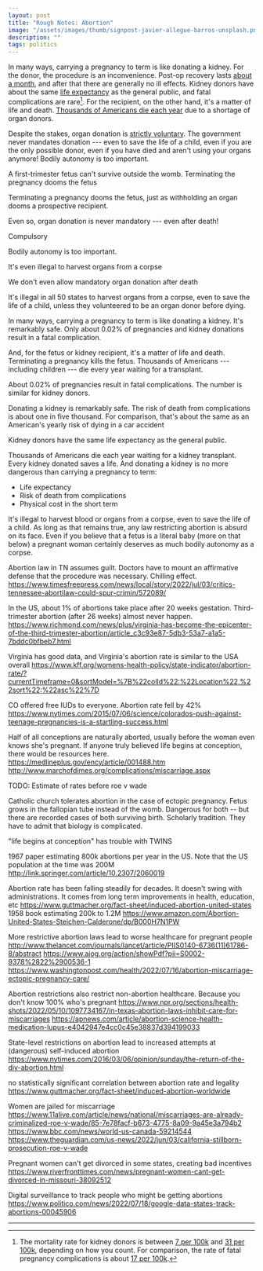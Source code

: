 ```yaml
---
layout: post
title: "Rough Notes: Abortion"
image: "/assets/images/thumb/signpost-javier-allegue-barros-unsplash.png"
description: ""
tags: politics
---
```


In many ways, carrying a pregnancy to term is like donating a kidney.
For the donor, the procedure is an inconvenience.
Post-op recovery lasts [about a month][donor_recovery], and after that there are generally no ill effects.
Kidney donors have about the same [life expectancy][kidney_life_expectancy] as the general public, and fatal complications are rare[^1].
For the recipient, on the other hand, it's a matter of life and death.
[Thousands of Americans die each year][donation_stats] due to a shortage of organ donors.




[^1]: The mortality rate for kidney donors is between [7 per 100k][kidney_mortality_1] and [31 per 100k][kidney_mortality_2], depending on how you count. For comparison, the rate of fatal pregnancy complications is about [17 per 100k][pregnancy_mortality].

[pregnancy_mortality]: https://www.cdc.gov/reproductivehealth/maternal-mortality/preventing-pregnancy-related-deaths.html
[kidney_mortality_1]: https://www.donorcarenet.org/education/kidney-donation-risks/
[kidney_mortality_2]: https://www.kidney.org/transplantation/livingdonors/risks-of-surgery
[kidney_diet]: https://www.kidney.org/atoz/content/foods-avoid-after-transplantation
[kidney_life_expectancy]: https://bmjopen.bmj.com/content/7/8/e016490
[kidney_donor_recovery]: https://www.mayoclinic.org/tests-procedures/kidney-transplant/about/pac-20384777
[dialysis_life_expectancy]: https://www.ncbi.nlm.nih.gov/pmc/articles/PMC3116337/
[donation_stats]: https://www.kidney.org/news/newsroom/factsheets/Organ-Donation-and-Transplantation-Stats
[donor_recovery]: https://www.kidney.org/transplantation/livingdonors/what-expect-after-donation
[pregnancy_long_term_effects]: https://www.ncbi.nlm.nih.gov/pmc/articles/PMC5575578/


Despite the stakes, organ donation is [strictly voluntary][donation_requires_consent].
The government never mandates donation --- even to save the life of a child, even if you are the only possible donor, even if you have died and aren't using your organs anymore!
Bodily autonomy is too important.





A first-trimester fetus can't survive outside the womb.
Terminating the pregnancy dooms the fetus

Terminating a pregnancy dooms the fetus, just as withholding an organ dooms a prospective recipient.



[donation_requires_consent]: https://www.reuters.com/article/factcheck-organ-donation/fact-check-clarifying-organ-donations-idUSL2N2L22WH



Even so, organ donation is never mandatory --- even after death!

Compulsory

Bodily autonomy is too important.

It's even illegal to harvest organs from a corpse

We don't even allow mandatory organ donation after death


It's illegal in all 50 states to harvest organs from a corpse, even to save the life of a child, unless they volunteered to be an organ donor before dying.





In many ways, carrying a pregnancy to term is like donating a kidney.
It's remarkably safe.
Only about 0.02% of pregnancies and kidney donations result in a fatal complication.

And, for the fetus or kidney recipient, it's a matter of life and death.
Terminating a pregnancy kills the fetus.
Thousands of Americans --- including children --- die every year waiting for a transplant.





About 0.02% of pregnancies result in fatal complications. The number is similar for kidney donors.




Donating a kidney is remarkably safe.
The risk of death from complications is about one in five thousand.
For comparison, that's about the same as an American's yearly risk of dying in a car accident

Kidney donors have the same life expectancy as the general public.






Thousands of Americans die each year waiting for a kidney transplant.
Every kidney donated saves a life.
And donating a kidney is no more dangerous than carrying a pregnancy to term:

- Life expectancy
- Risk of death from complications
- Physical cost in the short term







It's illegal to harvest blood or organs from a corpse, even to save the life of a child. As long as that remains true, any law restricting abortion is absurd on its face. Even if you believe that a fetus is a literal baby (more on that below) a pregnant woman certainly deserves as much bodily autonomy as a corpse.


Abortion law in TN assumes guilt. Doctors have to mount an affirmative defense that the procedure was necessary. Chilling effect.
https://www.timesfreepress.com/news/local/story/2022/jul/03/critics-tennessee-abortilaw-could-spur-crimin/572089/

In the US, about 1% of abortions take place after 20 weeks gestation. Third-trimester abortion (after 26 weeks) almost never happen.
https://www.richmond.com/news/plus/virginia-has-become-the-epicenter-of-the-third-trimester-abortion/article_c3c93e87-5db3-53a7-a1a5-7bddc0bfbeb7.html

Virginia has good data, and Virginia's abortion rate is similar to the USA overall
https://www.kff.org/womens-health-policy/state-indicator/abortion-rate/?currentTimeframe=0&sortModel=%7B%22colId%22:%22Location%22,%22sort%22:%22asc%22%7D

CO offered free IUDs to everyone. Abortion rate fell by 42%
https://www.nytimes.com/2015/07/06/science/colorados-push-against-teenage-pregnancies-is-a-startling-success.html

Half of all conceptions are naturally aborted, usually before the woman even knows she's pregnant. If anyone truly believed life begins at conception, there would be resources here.
https://medlineplus.gov/ency/article/001488.htm
http://www.marchofdimes.org/complications/miscarriage.aspx

TODO: Estimate of rates before roe v wade

Catholic church tolerates abortion in the case of ectopic pregnancy. Fetus grows in the fallopian tube instead of the womb. Dangerous for both -- but there are recorded cases of both surviving birth. Scholarly tradition. They have to admit that biology is complicated.

"life begins at conception" has trouble with TWINS

1967 paper estimating 800k abortions per year in the US. Note that the US population at the time was 200M
http://link.springer.com/article/10.2307/2060019

Abortion rate has been falling steadily for decades. It doesn't swing with administrations. It comes from long term improvements in health, education, etc
https://www.guttmacher.org/fact-sheet/induced-abortion-united-states
1958 book estimating 200k to 1.2M
https://www.amazon.com/Abortion-United-States-Steichen-Calderone/dp/B000H7N1PW

More restrictive abortion laws lead to worse healthcare for pregnant people
http://www.thelancet.com/journals/lancet/article/PIIS0140-6736(11)61786-8/abstract
https://www.ajog.org/action/showPdf?pii=S0002-9378%2822%2900536-1
https://www.washingtonpost.com/health/2022/07/16/abortion-miscarriage-ectopic-pregnancy-care/

Abortion restrictions also restrict non-abortion healthcare. Because you don't know 100% who's pregnant
https://www.npr.org/sections/health-shots/2022/05/10/1097734167/in-texas-abortion-laws-inhibit-care-for-miscarriages
https://apnews.com/article/abortion-science-health-medication-lupus-e4042947e4cc0c45e38837d394199033

State-level restrictions on abortion lead to increased attempts at (dangerous) self-induced abortion
https://www.nytimes.com/2016/03/06/opinion/sunday/the-return-of-the-diy-abortion.html

no statistically significant correlation between abortion rate and legality
https://www.guttmacher.org/fact-sheet/induced-abortion-worldwide

Women are jailed for miscarriage
https://www.11alive.com/article/news/national/miscarriages-are-already-criminalized-roe-v-wade/85-7e78facf-b673-4775-8a09-9a45e3a794b2
https://www.bbc.com/news/world-us-canada-59214544
https://www.theguardian.com/us-news/2022/jun/03/california-stillborn-prosecution-roe-v-wade

Pregnant women can't get divorced in some states, creating bad incentives
https://www.riverfronttimes.com/news/pregnant-women-cant-get-divorced-in-missouri-38092512


Digital surveillance to track people who might be getting abortions
https://www.politico.com/news/2022/07/18/google-data-states-track-abortions-00045906





---
